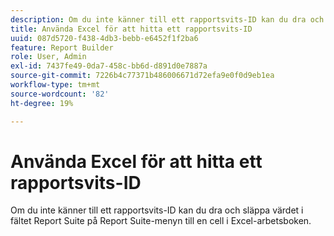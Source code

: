 ```yaml
---
description: Om du inte känner till ett rapportsvits-ID kan du dra och släppa värdet i fältet Report Suite på Report Suite-menyn till en cell i Excel-arbetsboken.
title: Använda Excel för att hitta ett rapportsvits-ID
uuid: 087d5720-f438-4db3-bebb-e6452f1f2ba6
feature: Report Builder
role: User, Admin
exl-id: 7437fe49-0da7-458c-bb6d-d891d0e7887a
source-git-commit: 7226b4c77371b486006671d72efa9e0f0d9eb1ea
workflow-type: tm+mt
source-wordcount: '82'
ht-degree: 19%

---
```


# Använda Excel för att hitta ett rapportsvits-ID

Om du inte känner till ett rapportsvits-ID kan du dra och släppa värdet i fältet Report Suite på Report Suite-menyn till en cell i Excel-arbetsboken.
